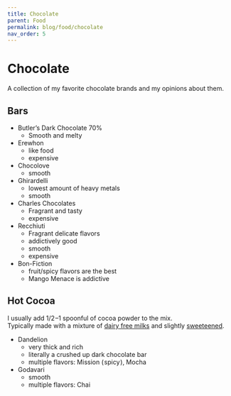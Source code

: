 ```yaml
---
title: Chocolate
parent: Food
permalink: blog/food/chocolate
nav_order: 5
---
```


# Chocolate

A collection of my favorite chocolate brands and my opinions about them.

## Bars

- Butler’s Dark Chocolate 70%
  - Smooth and melty
- Erewhon
  - like food
  - expensive
- Chocolove
  - smooth
- Ghirardelli
  - lowest amount of heavy metals
  - smooth
- Charles Chocolates
  - Fragrant and tasty
  - expensive
- Recchiuti
  - Fragrant delicate flavors
  - addictively good
  - smooth
  - expensive
- Bon-Fiction
  - fruit/spicy flavors are the best
  - Mango Menace is addictive

## Hot Cocoa

I usually add 1/2 –1 spoonful of cocoa powder to the mix. <br>Typically made with a mixture of [dairy&nbsp;free&nbsp;milks](./recipes/dairy-free-milk) and slightly&nbsp;[sweeteened](./sauces#sweet).

- Dandelion
  - very thick and rich
  - literally a crushed up dark chocolate bar
  - multiple flavors: Mission ( spicy ), Mocha
- Godavari
  - smooth
  - multiple flavors: Chai


[TRUFF]: https://www.truff.com/
